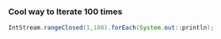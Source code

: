 ### Cool way to Iterate 100 times
```java
IntStream.rangeClosed(1,100).forEach(System.out::println);
```